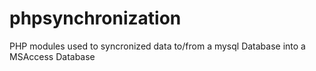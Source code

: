 # phpsynchronization
PHP modules used to syncronized data to/from a mysql Database into a MSAccess Database
